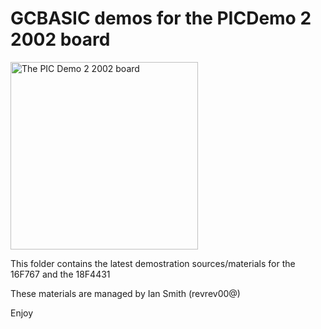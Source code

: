# GCBASIC demos for the PICDemo 2 2002 board

<img src="picdemplus%202002.png" alt="The PIC Demo 2 2002 board" width="300">

This folder contains the latest demostration sources/materials for the 16F767 and the 18F4431

These materials are managed by Ian Smith (revrev00@)

Enjoy
